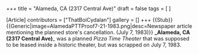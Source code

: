 +++
title = "Alameda, CA (2317 Central Ave)"
draft = false
tags = [ ]

[Article]
contributors = ["ThatBoiCydalan"]
gallery = []
+++
{{Stub}}{{Generic|image=AlamedaPTTProof7-21-1983.png|desc=Newspaper article mentioning the planned store's cancellation. (July 7, 1983)}}
**_Alameda, CA (2317 Central Ave)**_ was a planned _Pizza Time Theater_ that was supposed to be leased inside a historic theater, but was scrapped on July 7, 1983.